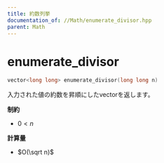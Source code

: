 ```yaml
---
title: 約数列挙
documentation_of: //Math/enumerate_divisor.hpp
parent: Math
---
```


# enumerate_divisor

```cpp
vector<long long> enumerate_divisor(long long n)
```

入力された値の約数を昇順にしたvectorを返します。

**制約**

- $0 \lt n$

**計算量**

- $O(\sqrt n)$
